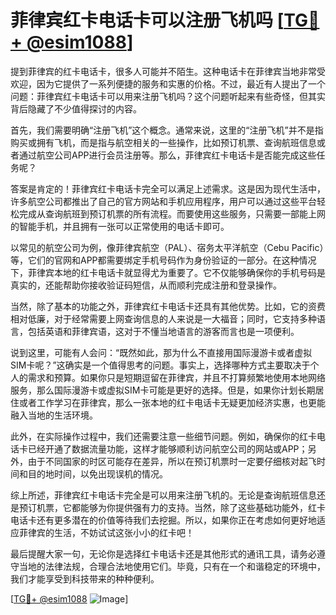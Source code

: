 # 菲律宾红卡电话卡可以注册飞机吗 [[TG💪+ @esim1088](https://t.me/s/esim1088)]

提到菲律宾的红卡电话卡，很多人可能并不陌生。这种电话卡在菲律宾当地非常受欢迎，因为它提供了一系列便捷的服务和实惠的价格。不过，最近有人提出了一个问题：菲律宾红卡电话卡可以用来注册飞机吗？这个问题听起来有些奇怪，但其实背后隐藏了不少值得探讨的内容。

首先，我们需要明确“注册飞机”这个概念。通常来说，这里的“注册飞机”并不是指购买或拥有飞机，而是指与航空相关的一些操作，比如预订机票、查询航班信息或者通过航空公司APP进行会员注册等。那么，菲律宾红卡电话卡是否能完成这些任务呢？

答案是肯定的！菲律宾红卡电话卡完全可以满足上述需求。这是因为现代生活中，许多航空公司都推出了自己的官方网站和手机应用程序，用户可以通过这些平台轻松完成从查询航班到预订机票的所有流程。而要使用这些服务，只需要一部能上网的智能手机，并且拥有一张可以正常使用的电话卡即可。

以常见的航空公司为例，像菲律宾航空（PAL）、宿务太平洋航空（Cebu Pacific）等，它们的官网和APP都需要绑定手机号码作为身份验证的一部分。在这种情况下，菲律宾本地的红卡电话卡就显得尤为重要了。它不仅能够确保你的手机号码是真实的，还能帮助你接收验证码短信，从而顺利完成注册和登录操作。

当然，除了基本的功能之外，菲律宾红卡电话卡还具有其他优势。比如，它的资费相对低廉，对于经常需要上网查询信息的人来说是一大福音；同时，它支持多种语言，包括英语和菲律宾语，这对于不懂当地语言的游客而言也是一项便利。

说到这里，可能有人会问：“既然如此，那为什么不直接用国际漫游卡或者虚拟SIM卡呢？”这确实是一个值得思考的问题。事实上，选择哪种方式主要取决于个人的需求和预算。如果你只是短期逗留在菲律宾，并且不打算频繁地使用本地网络服务，那么国际漫游卡或虚拟SIM卡可能是更好的选择。但是，如果你计划长期居住或者工作学习在菲律宾，那么一张本地的红卡电话卡无疑更加经济实惠，也更能融入当地的生活环境。

此外，在实际操作过程中，我们还需要注意一些细节问题。例如，确保你的红卡电话卡已经开通了数据流量功能，这样才能够顺利访问航空公司的网站或APP；另外，由于不同国家的时区可能存在差异，所以在预订机票时一定要仔细核对起飞时间和目的地时间，以免出现误机的情况。

综上所述，菲律宾红卡电话卡完全是可以用来注册飞机的。无论是查询航班信息还是预订机票，它都能够为你提供强有力的支持。当然，除了这些基础功能外，红卡电话卡还有更多潜在的价值等待我们去挖掘。所以，如果你正在考虑如何更好地适应菲律宾的生活，不妨试试这张小小的红卡吧！

最后提醒大家一句，无论你是选择红卡电话卡还是其他形式的通讯工具，请务必遵守当地的法律法规，合理合法地使用它们。毕竟，只有在一个和谐稳定的环境中，我们才能享受到科技带来的种种便利。

[[TG💪+ @esim1088](https://t.me/s/esim1088) ![Image](https://i.postimg.cc/4NQfJmqS/Snipaste-2025-05-13-00-14-12.png)]